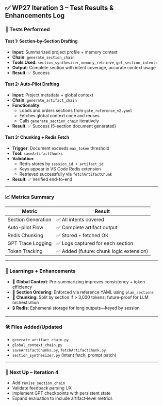 ## ✅ WP27 Iteration 3 – Test Results & Enhancements Log

### 🧪 Tests Performed

#### Test 1: Section-by-Section Drafting
- **Input**: Summarized project profile + memory context
- **Chain**: `generate_section_chain`
- **Tools Used**: `section_synthesizer`, `memory_retrieve`, `get_section_intents`
- **Output**: Complete section with intent coverage, accurate context usage
- **Result**: ✅ Success

#### Test 2: Auto-Pilot Drafting
- **Input**: Project metadata + global context
- **Chain**: `generate_artifact_chain`
- **Functionality**:
  - Loads and orders sections from `gate_reference_v2.yaml`
  - Fetches global context once and reuses
  - Calls `generate_section_chain` iteratively
- **Result**: ✅ Success (5-section document generated)

#### Test 3: Chunking + Redis Fetch
- **Trigger**: Document exceeds `max_token` threshold
- **Tool**: `saveArtifactChunks`
- **Validation**:
  - Redis stores by `session_id + artifact_id`
  - Keys appear in VS Code Redis extension
  - Retrieved successfully via `fetchArtifactChunk`
- **Result**: ✅ Verified end-to-end

---

### 📈 Metrics Summary

| Metric | Result |
|--------|--------|
| Section Generation | ✅ All intents covered |
| Auto-pilot Flow | ✅ Complete artifact output |
| Redis Chunking | ✅ Stored + fetched OK |
| GPT Trace Logging | ✅ Logs captured for each section |
| Token Tracking | ✅ Added (future: chunk logic extension) |

---

### 🧠 Learnings + Enhancements
- 🧱 **Global Context**: Pre-summarizing improves consistency + token efficiency
- 🔀 **Section Ordering**: Enforced via reference YAML using `plan_sections`
- 🔁 **Chunking**: Split by section if > 3,000 tokens; future-proof for LLM orchestration
- 🔒 **Redis**: Ephemeral storage for long outputs—keyed by session

---

### 🛠 Files Added/Updated
- `generate_artifact_chain.py`
- `global_context_chain.py`
- `saveArtifactChunks.py`, `fetchArtifactChunk.py`
- `section_synthesizer.py` (intent fetch, prompt patch)

---

### 📌 Next Up – Iteration 4
- Add `revise_section_chain`
- Validate feedback parsing UX
- Implement GPT checkpoints with persistent state
- Expand evaluation to include artifact-level metrics